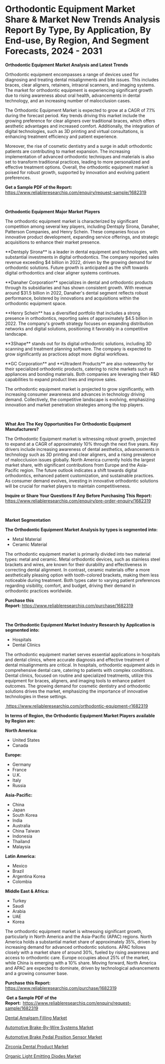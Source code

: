 <p><h1>Orthodontic Equipment Market Share & Market New Trends Analysis Report By Type, By Application, By End-use, By Region, And Segment Forecasts, 2024 - 2031</h1></p><p><strong>Orthodontic Equipment Market Analysis and Latest Trends</strong></p>
<p><p>Orthodontic equipment encompasses a range of devices used for diagnosing and treating dental misalignments and bite issues. This includes braces, clear aligners, retainers, intraoral scanners, and imaging systems. The market for orthodontic equipment is experiencing significant growth due to rising awareness about oral health, advancements in dental technology, and an increasing number of malocclusion cases. </p><p>The Orthodontic Equipment Market is expected to grow at a CAGR of 7.1% during the forecast period. Key trends driving this market include the growing preference for clear aligners over traditional braces, which offers aesthetic advantages and increased comfort. Additionally, the integration of digital technologies, such as 3D printing and virtual consultations, is enhancing treatment efficiency and patient experience. </p><p>Moreover, the rise of cosmetic dentistry and a surge in adult orthodontic patients are contributing to market expansion. The increasing implementation of advanced orthodontic techniques and materials is also set to transform traditional practices, leading to more personalized and effective treatment options. Overall, the orthodontic equipment market is poised for robust growth, supported by innovation and evolving patient preferences.</p></p>
<p><strong>Get a Sample PDF of the Report:&nbsp;</strong> <a href="https://www.reliableresearchiq.com/enquiry/request-sample/1682319?utm_campaign=1106&utm_medium=2&utm_source=Github&utm_content=ia&utm_term=01102024&utm_id=orthodontic-equipment">https://www.reliableresearchiq.com/enquiry/request-sample/1682319</a></p>
<p>&nbsp;</p>
<p><strong>Orthodontic Equipment Major Market Players</strong></p>
<p><p>The orthodontic equipment market is characterized by significant competition among several key players, including Dentsply Sirona, Danaher, Patterson Companies, and Henry Schein. These companies focus on innovative product development, expanding service offerings, and strategic acquisitions to enhance their market presence.</p><p>**Dentsply Sirona** is a leader in dental equipment and technologies, with substantial investments in digital orthodontics. The company reported sales revenue exceeding $4 billion in 2022, driven by the growing demand for orthodontic solutions. Future growth is anticipated as the shift towards digital orthodontics and clear aligner systems continues.</p><p>**Danaher Corporation** specializes in dental and orthodontic products through its subsidiaries and has shown consistent growth. With revenue around $31.5 billion in 2022, Danaher's dental segment reflects robust performance, bolstered by innovations and acquisitions within the orthodontic equipment space.</p><p>**Henry Schein** has a diversified portfolio that includes a strong presence in orthodontics, reporting sales of approximately $4.5 billion in 2022. The company's growth strategy focuses on expanding distribution networks and digital solutions, positioning it favorably in a competitive landscape.</p><p>**3Shape** stands out for its digital orthodontic solutions, including 3D scanning and treatment planning software. The company is expected to grow significantly as practices adopt more digital workflows.</p><p>**GC Corporation** and **Ultradent Products** are also noteworthy for their specialized orthodontic products, catering to niche markets such as appliances and bonding materials. Both companies are leveraging their R&D capabilities to expand product lines and improve sales.</p><p>The orthodontic equipment market is projected to grow significantly, with increasing consumer awareness and advances in technology driving demand. Collectively, the competitive landscape is evolving, emphasizing innovation and market penetration strategies among the top players.</p></p>
<p>&nbsp;</p>
<p><strong>What Are The Key Opportunities For Orthodontic Equipment Manufacturers?</strong></p>
<p><p>The Orthodontic Equipment market is witnessing robust growth, projected to expand at a CAGR of approximately 10% through the next five years. Key drivers include increasing awareness of dental aesthetics, advancements in technology such as 3D printing and clear aligners, and a rising prevalence of malocclusion issues globally. North America currently holds the largest market share, with significant contributions from Europe and the Asia-Pacific region. The future outlook indicates a shift towards digital orthodontics, enhanced patient customization, and sustainable practices. As consumer demand evolves, investing in innovative orthodontic solutions will be crucial for market players to maintain competitiveness.</p></p>
<p><strong>Inquire or Share Your Questions If Any Before Purchasing This Report:</strong> <a href="https://www.reliableresearchiq.com/enquiry/pre-order-enquiry/1682319?utm_campaign=1106&utm_medium=2&utm_source=Github&utm_content=ia&utm_term=01102024&utm_id=orthodontic-equipment">https://www.reliableresearchiq.com/enquiry/pre-order-enquiry/1682319</a></p>
<p>&nbsp;</p>
<p><strong>Market Segmentation</strong></p>
<p><strong>The Orthodontic Equipment Market Analysis by types is segmented into:</strong></p>
<p><ul><li>Metal Material</li><li>Ceramic Material</li></ul></p>
<p><p>The orthodontic equipment market is primarily divided into two material types: metal and ceramic. Metal orthodontic devices, such as stainless steel brackets and wires, are known for their durability and effectiveness in correcting dental alignment. In contrast, ceramic materials offer a more aesthetically pleasing option with tooth-colored brackets, making them less noticeable during treatment. Both types cater to varying patient preferences regarding visibility, comfort, and budget, driving their demand in orthodontic practices worldwide.</p></p>
<p><strong>Purchase this Report:&nbsp;</strong><a href="https://www.reliableresearchiq.com/purchase/1682319?utm_campaign=1106&utm_medium=2&utm_source=Github&utm_content=ia&utm_term=01102024&utm_id=orthodontic-equipment">https://www.reliableresearchiq.com/purchase/1682319</a></p>
<p>&nbsp;</p>
<p><strong>The Orthodontic Equipment Market Industry Research by Application is segmented into:</strong></p>
<p><ul><li>Hospitals</li><li>Dental Clinics</li></ul></p>
<p><p>The orthodontic equipment market serves essential applications in hospitals and dental clinics, where accurate diagnosis and effective treatment of dental misalignments are critical. In hospitals, orthodontic equipment aids in comprehensive dental care, catering to patients with complex conditions. Dental clinics, focused on routine and specialized treatments, utilize this equipment for braces, aligners, and imaging tools to enhance patient outcomes. The growing demand for cosmetic dentistry and orthodontic solutions drives the market, emphasizing the importance of innovative technologies in these settings.</p></p>
<p><a href="https://www.reliableresearchiq.com/orthodontic-equipment-r1682319?utm_campaign=1106&utm_medium=2&utm_source=Github&utm_content=ia&utm_term=01102024&utm_id=orthodontic-equipment">&nbsp;https://www.reliableresearchiq.com/orthodontic-equipment-r1682319</a></p>
<p><strong>In terms of Region, the Orthodontic Equipment Market Players available by Region are:</strong></p>
<p>
    <p> <strong> North America: </strong>
        <ul>
            <li>United States</li>
            <li>Canada</li>
        </ul>
        </p> 
    <p> <strong> Europe: </strong>
        <ul>
            <li>Germany</li>
            <li>France</li>
            <li>U.K.</li>
            <li>Italy</li>
            <li>Russia</li>
        </ul>
        </p> 
    <p> <strong> Asia-Pacific: </strong>
        <ul>
            <li>China</li>
            <li>Japan</li>
            <li>South Korea</li>
            <li>India</li>
            <li>Australia</li>
            <li>China Taiwan</li>
            <li>Indonesia</li>
            <li>Thailand</li>
            <li>Malaysia</li>
        </ul>
        </p> 
    <p> <strong> Latin America: </strong>
        <ul>
            <li>Mexico</li>
            <li>Brazil</li>
            <li>Argentina Korea</li>
            <li>Colombia</li>
        </ul>
        </p> 
    <p> <strong> Middle East & Africa: </strong>
        <ul>
            <li>Turkey</li>
            <li>Saudi</li>
            <li>Arabia</li>
            <li>UAE</li>
            <li>Korea</li>
        </ul>
    </p>
    </p>
<p><p>The orthodontic equipment market is witnessing significant growth, particularly in North America and the Asia-Pacific (APAC) regions. North America holds a substantial market share of approximately 35%, driven by increasing demand for advanced orthodontic solutions. APAC follows closely with a market share of around 30%, fueled by rising awareness and access to orthodontic care. Europe occupies about 25% of the market, while China is emerging with a 10% share. Moving forward, North America and APAC are expected to dominate, driven by technological advancements and a growing consumer base.</p></p>
<p><strong>Purchase this Report: </strong><a href="https://www.reliableresearchiq.com/purchase/1682319?utm_campaign=1106&utm_medium=2&utm_source=Github&utm_content=ia&utm_term=01102024&utm_id=orthodontic-equipment">https://www.reliableresearchiq.com/purchase/1682319</a></p>
<p>&nbsp;<strong>Get a Sample PDF of the Report:&nbsp;&nbsp;</strong><a href="https://www.reliableresearchiq.com/enquiry/request-sample/1682319?utm_campaign=1106&utm_medium=2&utm_source=Github&utm_content=ia&utm_term=01102024&utm_id=orthodontic-equipment">https://www.reliableresearchiq.com/enquiry/request-sample/1682319</a></p>
<p><strong></strong></p>
<p><p><a href="https://github.com/bo24bogard/Market-Research-Report-List-1/blob/main/dental-amalgam-filling-market.md?utm_campaign=1106&utm_medium=2&utm_source=Github&utm_content=ia&utm_term=01102024&utm_id=orthodontic-equipment">Dental Amalgam Filling Market</a></p><p><a href="https://medium.com/@swordcubrasht/automotive-brake-by-wire-systems-market-outlook-market-share-analysis-growth-trends-market-e93c0500e06d?postPublishedType=repub&utm_campaign=1106&utm_medium=2&utm_source=Github&utm_content=ia&utm_term=01102024&utm_id=orthodontic-equipment">Automotive Brake-By-Wire Systems Market</a></p><p><a href="https://medium.com/@swordcubrasht/market-leaders-and-laggards-global-automotive-brake-pedal-position-sensor-market-trends-and-89078c65eebe?postPublishedType=repub&utm_campaign=1106&utm_medium=2&utm_source=Github&utm_content=ia&utm_term=01102024&utm_id=orthodontic-equipment">Automotive Brake Pedal Position Sensor Market</a></p><p><a href="https://github.com/AlbanaGurakuqi475/Market-Research-Report-List-1/blob/main/zirconia-dental-product-market.md?utm_campaign=1106&utm_medium=2&utm_source=Github&utm_content=ia&utm_term=01102024&utm_id=orthodontic-equipment">Zirconia Dental Product Market</a></p><p><a href="https://issuu.com/reportprime-2/docs/organic-light-emitting-diodes-marke_b7c554d7f967c4?utm_campaign=1106&utm_medium=2&utm_source=Github&utm_content=ia&utm_term=01102024&utm_id=orthodontic-equipment">Organic Light Emitting Diodes Market</a></p></p>